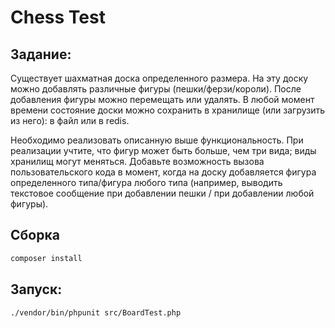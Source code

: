 # Chess Test

## Задание:
Существует шахматная доска определенного размера.
На эту доску можно добавлять различные фигуры (пешки/ферзи/короли).
После добавления фигуры можно перемещать или удалять.
В любой момент времени состояние доски можно сохранить в хранилище (или загрузить из него): в файл или в redis.

Необходимо реализовать описанную выше функциональность.
При реализации учтите, что фигур может быть больше, чем три вида; виды хранилищ могут меняться.
Добавьте возможность вызова пользовательского кода в момент,
когда на доску добавляется фигура определенного типа/фигура любого типа (например,
выводить текстовое сообщение при добавлении пешки / при добавлении любой фигуры).

## Сборка

```sh
composer install
```

## Запуск:

```sh
./vendor/bin/phpunit src/BoardTest.php
```